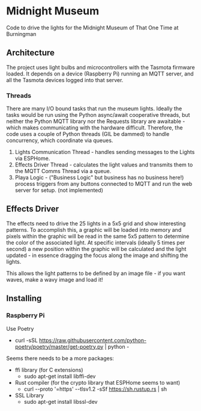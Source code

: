 # Midnight Museum
Code to drive the lights for the Midnight Museum of That One Time at Burningman

## Architecture

The project uses light bulbs and microcontrollers with the Tasmota firmware loaded. It depends on a device (Raspberry Pi) running an MQTT server,
and all the Tasmota devices logged into that server.

### Threads

There are many I/O bound tasks that run the museum lights. Ideally the tasks would be run using the Python async/await cooperative threads, but neither the Python
MQTT library nor the Requests library are awaitable - which makes communicating with the hardware difficult. Therefore, the code uses a couple of Python
threads (GIL be dammed) to handle concurrency, which coordinate via queues.

1) Lights Communication Thread - handles sending messages to the Lights via ESPHome.
2) Effects Driver Thread - calculates the light values and transmits them to the MQTT Comms Thread via a queue.
3) Playa Logic - ("Business Logic" but business has no business here!) process triggers from any buttons connected to MQTT and run the web server for
setup. (not implemented)

## Effects Driver

The effects need to drive the 25 lights in a 5x5 grid and show interesting patterns. To accomplish this, a graphic will be loaded into memory and pixels within
the graphic will be read in the same 5x5 pattern to determine the color of the associated light. At specific intervals (ideally 5 times per second) a new position
within the graphic will be calculated and the light updated - in essence dragging the focus along the image and shifting the lights.

This allows the light patterns to be defined by an image file - if you want waves, make a wavy image and load it!


## Installing

### Raspberry Pi

Use Poetry

- curl -sSL https://raw.githubusercontent.com/python-poetry/poetry/master/get-poetry.py | python -

Seems there needs to be a more packages:

 - ffi library (for C extensions)
   - sudo apt-get install libffi-dev
 - Rust compiler (for the crypto library that ESPHome seems to want)
   - curl --proto '=https' --tlsv1.2 -sSf https://sh.rustup.rs | sh
 - SSL Library
   - sudo apt-get install libssl-dev
